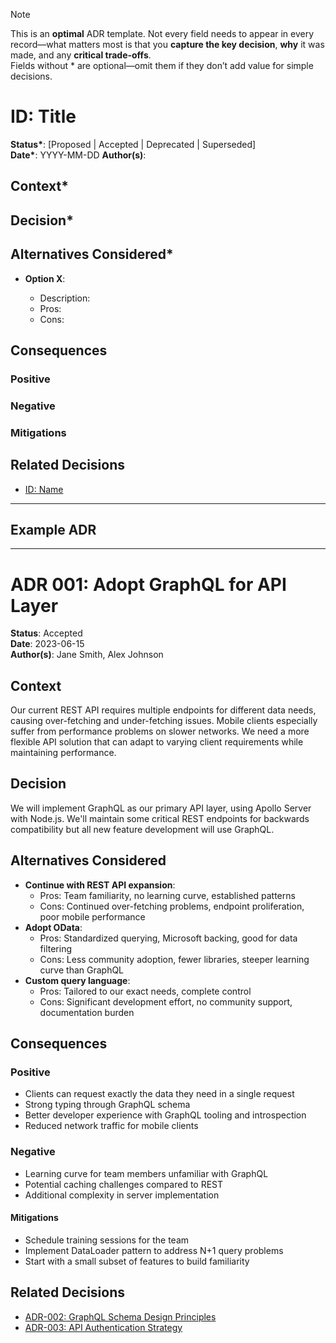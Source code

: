> [!NOTE]
> This is an **optimal** ADR template. Not every field needs to appear in every record—what matters most is that you **capture the key decision**, **why** it was made, and any **critical trade-offs**.  
> Fields without \* are optional—omit them if they don’t add value for simple decisions.

# ID: Title

**Status\***: [Proposed | Accepted | Deprecated | Superseded]  
**Date\***: YYYY-MM-DD <!-- The date when this decision was made or proposed -->
**Author(s)**: <!-- for future reference and clarification -->

<!-- **Stakeholders**: Team A, Team B -->

## Context\*

<!-- Describe the background, problem statement, and drivers. Include relevant constraints, business drivers, technical requirements, and previous decisions that influenced this decision. Be specific about the forces at play and why a decision is needed now. -->

## Decision\*

<!-- State the chosen approach clearly and concisely. Be explicit about what was decided. Use active voice (e.g., "We will use..." rather than "It was decided..."). Include implementation details if relevant but keep it focused on the architectural decision. -->

## Alternatives Considered\*

- **Option X**:

  - Description:
  - Pros:
  - Cons:

  <!-- Document all viable alternatives that were considered, not just the chosen approach. For each option, describe how it would address the problem and list its advantages and disadvantages. This demonstrates due diligence and provides context if the decision needs to be revisited. -->

## Consequences

<!-- Consequences considering: performance, security, maintainability, cost, DX, .. etc
Describe the resulting context after applying the decision, including both positive and negative consequences. Consider long-term implications across multiple dimensions. -->

### Positive

<!-- List specific benefits and improvements resulting from this decision -->

### Negative

<!-- Acknowledge tradeoffs, risks, and limitations introduced by this decision -->

### Mitigations

<!-- Describe strategies to address or minimize the negative consequences -->

## Related Decisions

- [ID: Name](link)
<!-- Reference other ADRs that influenced this decision or will be affected by it. Creating a network of related decisions helps maintain the overall architecture narrative. -->

---

## Example ADR

---

# ADR 001: Adopt GraphQL for API Layer

**Status**: Accepted  
**Date**: 2023-06-15  
**Author(s)**: Jane Smith, Alex Johnson

## Context

Our current REST API requires multiple endpoints for different data needs, causing over-fetching and under-fetching issues. Mobile clients especially suffer from performance problems on slower networks. We need a more flexible API solution that can adapt to varying client requirements while maintaining performance.

## Decision

We will implement GraphQL as our primary API layer, using Apollo Server with Node.js. We'll maintain some critical REST endpoints for backwards compatibility but all new feature development will use GraphQL.

## Alternatives Considered

- **Continue with REST API expansion**:
  - Pros: Team familiarity, no learning curve, established patterns
  - Cons: Continued over-fetching problems, endpoint proliferation, poor mobile performance
- **Adopt OData**:
  - Pros: Standardized querying, Microsoft backing, good for data filtering
  - Cons: Less community adoption, fewer libraries, steeper learning curve than GraphQL
- **Custom query language**:
  - Pros: Tailored to our exact needs, complete control
  - Cons: Significant development effort, no community support, documentation burden

## Consequences

### Positive

- Clients can request exactly the data they need in a single request
- Strong typing through GraphQL schema
- Better developer experience with GraphQL tooling and introspection
- Reduced network traffic for mobile clients

### Negative

- Learning curve for team members unfamiliar with GraphQL
- Potential caching challenges compared to REST
- Additional complexity in server implementation

#### Mitigations

- Schedule training sessions for the team
- Implement DataLoader pattern to address N+1 query problems
- Start with a small subset of features to build familiarity

## Related Decisions

- [ADR-002: GraphQL Schema Design Principles](./002-graphql-schema-design.md)
- [ADR-003: API Authentication Strategy](./003-api-authentication.md)
